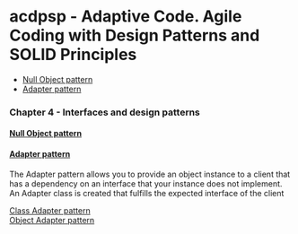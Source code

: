 # acdpsp - Adaptive Code. Agile Coding with Design Patterns and SOLID Principles

* [Null Object pattern](#nullobject)
* [Adapter pattern](#adapter)


### Chapter 4 - Interfaces and design patterns

#### [Null Object pattern](src/main/java/learn/oop/acdpsp/ch04interf/nullobj) 
<a name="nullobject"></a>

#### [Adapter pattern](src/main/java/learn/oop/acdpsp/ch04interf/adapter)
<a name="adapter"></a>
  
The Adapter pattern allows you to provide an object instance to a client that has a dependency on an interface
that your instance does not implement. An Adapter class is created that fulfills the expected interface of the client

[Class Adapter pattern](src/main/java/learn/oop/acdpsp/ch04interf/adapter/classadapter)  
[Object Adapter pattern](src/main/java/learn/oop/acdpsp/ch04interf/adapter/objectadapter)
